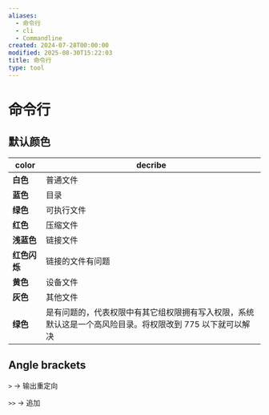 ```yaml
---
aliases:
  - 命令行
  - cli
  - Commandline
created: 2024-07-28T00:00:00
modified: 2025-08-30T15:22:03
title: 命令行
type: tool
---
```


# 命令行

## 默认颜色

| color    | decribe                                                 |
| -------- | ------------------------------------------------------- |
| **白色**   | 普通文件                                                    |
| **蓝色**   | 目录                                                      |
| **绿色**   | 可执行文件                                                   |
| **红色**   | 压缩文件                                                    |
| **浅蓝色**  | 链接文件                                                    |
| **红色闪烁** | 链接的文件有问题                                                |
| **黄色**   | 设备文件                                                    |
| **灰色**   | 其他文件                                                    |
| **绿色**   | 是有问题的，代表权限中有其它组权限拥有写入权限，系统默认这是一个高风险目录。将权限改到 775 以下就可以解决 |

## Angle brackets

`>` -> 输出重定向

`>>` -> 追加
